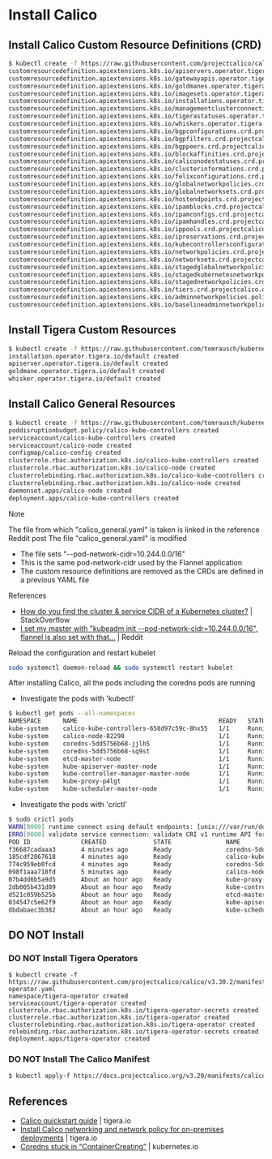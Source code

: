 # Install Calico

## Install Calico Custom Resource Definitions (CRD)
```bash
$ kubectl create -f https://raw.githubusercontent.com/projectcalico/calico/v3.30.2/manifests/operator-crds.yaml
customresourcedefinition.apiextensions.k8s.io/apiservers.operator.tigera.io created
customresourcedefinition.apiextensions.k8s.io/gatewayapis.operator.tigera.io created
customresourcedefinition.apiextensions.k8s.io/goldmanes.operator.tigera.io created
customresourcedefinition.apiextensions.k8s.io/imagesets.operator.tigera.io created
customresourcedefinition.apiextensions.k8s.io/installations.operator.tigera.io created
customresourcedefinition.apiextensions.k8s.io/managementclusterconnections.operator.tigera.io created
customresourcedefinition.apiextensions.k8s.io/tigerastatuses.operator.tigera.io created
customresourcedefinition.apiextensions.k8s.io/whiskers.operator.tigera.io created
customresourcedefinition.apiextensions.k8s.io/bgpconfigurations.crd.projectcalico.org created
customresourcedefinition.apiextensions.k8s.io/bgpfilters.crd.projectcalico.org created
customresourcedefinition.apiextensions.k8s.io/bgppeers.crd.projectcalico.org created
customresourcedefinition.apiextensions.k8s.io/blockaffinities.crd.projectcalico.org created
customresourcedefinition.apiextensions.k8s.io/caliconodestatuses.crd.projectcalico.org created
customresourcedefinition.apiextensions.k8s.io/clusterinformations.crd.projectcalico.org created
customresourcedefinition.apiextensions.k8s.io/felixconfigurations.crd.projectcalico.org created
customresourcedefinition.apiextensions.k8s.io/globalnetworkpolicies.crd.projectcalico.org created
customresourcedefinition.apiextensions.k8s.io/globalnetworksets.crd.projectcalico.org created
customresourcedefinition.apiextensions.k8s.io/hostendpoints.crd.projectcalico.org created
customresourcedefinition.apiextensions.k8s.io/ipamblocks.crd.projectcalico.org created
customresourcedefinition.apiextensions.k8s.io/ipamconfigs.crd.projectcalico.org created
customresourcedefinition.apiextensions.k8s.io/ipamhandles.crd.projectcalico.org created
customresourcedefinition.apiextensions.k8s.io/ippools.crd.projectcalico.org created
customresourcedefinition.apiextensions.k8s.io/ipreservations.crd.projectcalico.org created
customresourcedefinition.apiextensions.k8s.io/kubecontrollersconfigurations.crd.projectcalico.org created
customresourcedefinition.apiextensions.k8s.io/networkpolicies.crd.projectcalico.org created
customresourcedefinition.apiextensions.k8s.io/networksets.crd.projectcalico.org created
customresourcedefinition.apiextensions.k8s.io/stagedglobalnetworkpolicies.crd.projectcalico.org created
customresourcedefinition.apiextensions.k8s.io/stagedkubernetesnetworkpolicies.crd.projectcalico.org created
customresourcedefinition.apiextensions.k8s.io/stagednetworkpolicies.crd.projectcalico.org created
customresourcedefinition.apiextensions.k8s.io/tiers.crd.projectcalico.org created
customresourcedefinition.apiextensions.k8s.io/adminnetworkpolicies.policy.networking.k8s.io created
customresourcedefinition.apiextensions.k8s.io/baselineadminnetworkpolicies.policy.networking.k8s.io created
```

## Install Tigera Custom Resources
```bash
$ kubectl create -f https://raw.githubusercontent.com/tomrausch/kubernetes_public/refs/heads/main/src/calico/tigera-calico-custom-resources.yaml
installation.operator.tigera.io/default created
apiserver.operator.tigera.io/default created
goldmane.operator.tigera.io/default created
whisker.operator.tigera.io/default created
```

## Install Calico General Resources
```bash
$ kubectl create -f https://raw.githubusercontent.com/tomrausch/kubernetes_public/refs/heads/main/src/calico/calico_general.yaml
poddisruptionbudget.policy/calico-kube-controllers created
serviceaccount/calico-kube-controllers created
serviceaccount/calico-node created
configmap/calico-config created
clusterrole.rbac.authorization.k8s.io/calico-kube-controllers created
clusterrole.rbac.authorization.k8s.io/calico-node created
clusterrolebinding.rbac.authorization.k8s.io/calico-kube-controllers created
clusterrolebinding.rbac.authorization.k8s.io/calico-node created
daemonset.apps/calico-node created
deployment.apps/calico-kube-controllers created
```
> [!NOTE]
> The file from which "calico_general.yaml" is taken is linked in the reference Reddit post
> The file "calico_general.yaml" is modified
> - The file sets "--pod-network-cidr=10.244.0.0/16"
> - This is the same pod-network-cidr used by the Flannel application
> - The custom resource definitions are removed as the CRDs are defined in a previous YAML file
>
> References
> - [How do you find the cluster & service CIDR of a Kubernetes cluster?](https://stackoverflow.com/questions/44190607/how-do-you-find-the-cluster-service-cidr-of-a-kubernetes-cluster) | StackOverflow
> - [I set my master with "kubeadm init --pod-network-cidr=10.244.0.0/16", flannel is also set with that...](https://www.reddit.com/r/kubernetes/comments/vim21o/i_set_my_master_with_kubeadm_init/) | Reddit


Reload the configuration and restart kubelet
```bash
sudo systemctl daemon-reload && sudo systemctl restart kubelet
```

After installing Calico, all the pods including the coredns pods are running
- Investigate the pods with 'kubectl'
```bash
$ kubectl get pods --all-namespaces
NAMESPACE      NAME                                       READY   STATUS             RESTARTS         AGE
kube-system    calico-kube-controllers-658d97c59c-8hx55   1/1     Running            0                85s
kube-system    calico-node-82298                          1/1     Running            0                85s
kube-system    coredns-5dd5756b68-jjlh5                   1/1     Running            0                88m
kube-system    coredns-5dd5756b68-sq9st                   1/1     Running            0                144m
kube-system    etcd-master-node                           1/1     Running            1 (82m ago)      144m
kube-system    kube-apiserver-master-node                 1/1     Running            14 (82m ago)     144m
kube-system    kube-controller-manager-master-node        1/1     Running            14 (82m ago)     144m
kube-system    kube-proxy-p4lgt                           1/1     Running            1 (82m ago)      144m
kube-system    kube-scheduler-master-node                 1/1     Running            14 (82m ago)     144m
```
- Investigate the pods with 'crictl'
```bash
$ sudo crictl pods
WARN[0000] runtime connect using default endpoints: [unix:///var/run/dockershim.sock unix:///run/containerd/containerd.sock unix:///run/crio/crio.sock unix:///var/run/cri-dockerd.sock]. As the default settings are now deprecated, you should set the endpoint instead.
ERRO[0000] validate service connection: validate CRI v1 runtime API for endpoint "unix:///var/run/dockershim.sock": rpc error: code = Unavailable desc = connection error: desc = "transport: Error while dialing: dial unix /var/run/dockershim.sock: connect: no such file or directory"
POD ID              CREATED             STATE               NAME                                       NAMESPACE           ATTEMPT             RUNTIME
f36687cadaaa3       4 minutes ago       Ready               coredns-5dd5756b68-jjlh5                   kube-system         6                   (default)
185cdf2867618       4 minutes ago       Ready               calico-kube-controllers-658d97c59c-8hx55   kube-system         10                  (default)
774c959eb0fcd       4 minutes ago       Ready               coredns-5dd5756b68-sq9st                   kube-system         5                   (default)
098f1aaa718fd       5 minutes ago       Ready               calico-node-82298                          kube-system         0                   (default)
07b4dd6b5a9d5       About an hour ago   Ready               kube-proxy-p4lgt                           kube-system         1                   (default)
2db005b431d89       About an hour ago   Ready               kube-controller-manager-master-node        kube-system         1                   (default)
d521c059b525b       About an hour ago   Ready               etcd-master-node                           kube-system         1                   (default)
034547c5e62f9       About an hour ago   Ready               kube-apiserver-master-node                 kube-system         1                   (default)
dbdabaec3b382       About an hour ago   Ready               kube-scheduler-master-node                 kube-system         1                   (default)
```



## DO NOT Install
### DO NOT Install Tigera Operators
```
$ kubectl create -f https://raw.githubusercontent.com/projectcalico/calico/v3.30.2/manifests/tigera-operator.yaml
namespace/tigera-operator created
serviceaccount/tigera-operator created
clusterrole.rbac.authorization.k8s.io/tigera-operator-secrets created
clusterrole.rbac.authorization.k8s.io/tigera-operator created
clusterrolebinding.rbac.authorization.k8s.io/tigera-operator created
rolebinding.rbac.authorization.k8s.io/tigera-operator-secrets created
deployment.apps/tigera-operator created
```

### DO NOT Install The Calico Manifest
```bash
$ kubectl apply-f https://docs.projectcalico.org/v3.20/manifests/calico.yaml
```

## References
- [Calico quickstart guide](https://docs.tigera.io/calico/latest/getting-started/kubernetes/quickstart) | tigera.io
- [Install Calico networking and network policy for on-premises deployments](https://docs.tigera.io/calico/latest/getting-started/kubernetes/self-managed-onprem/onpremises) | tigera.io
- [Coredns stuck in “ContainerCreating”](https://discuss.kubernetes.io/t/coredns-stuck-in-containercreating/19100) | kubernetes.io


